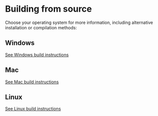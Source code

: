 # Building from source

Choose your operating system for more information, including alternative installation or compilation methods:

## Windows

[See Windows build instructions](BUILD_WIN.md)

## Mac

[See Mac build instructions](BUILD_MAC.md)

## Linux

[See Linux build instructions](BUILD_LINUX.md)
